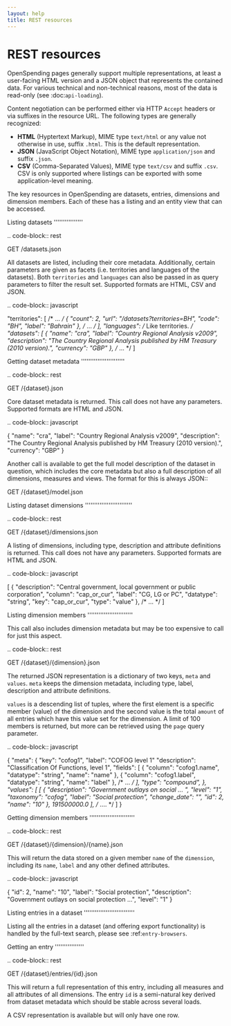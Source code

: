 ```yaml
---
layout: help
title: REST resources
---
```


REST resources
==============

OpenSpending pages generally support multiple representations, at least 
a user-facing HTML version and a JSON object that represents the contained
data. For various technical and non-technical reasons, most of the data is 
read-only (see :doc:`api-loading`).

Content negotiation can be performed either via HTTP ``Accept`` headers or 
via suffixes in the resource URL. The following types are generally 
recognized:

* **HTML** (Hyptertext Markup), MIME type ``text/html`` or any value not 
  otherwise in use, suffix ``.html``. This is the default representation.
* **JSON** (JavaScript Object Notation), MIME type ``application/json`` and
  suffix ``.json``.
* **CSV** (Comma-Separated Values), MIME type ``text/csv`` and suffix 
  ``.csv``. CSV is only supported where listings can be exported with some
  application-level meaning.

The key resources in OpenSpending are datasets, entries, dimensions and 
dimension members. Each of these has a listing and an entity view that can
be accessed.

Listing datasets
''''''''''''''''

.. code-block:: rest

  GET /datasets.json

All datasets are listed, including their core metadata. Additionally, certain 
parameters are given as facets (i.e. territories and languages of the
datasets). Both ``territories`` and ``languages`` can also be passed in as 
query parameters to filter the result set. Supported formats are HTML, CSV and JSON.

.. code-block:: javascript

  
  "territories": [
    /* ... */
    {
      "count": 2,
      "url": "/datasets?territories=BH",
      "code": "BH",
      "label": "Bahrain"
    },
    /* ... */
  ],
  "languages": /* Like territories. */
  "datasets": [
    {
      "name": "cra",
      "label": "Country Regional Analysis v2009",
      "description": "The Country Regional Analysis published by HM Treasury (2010 version).",
      "currency": "GBP"
    },
    /* ... */
  ]


Getting dataset metadata
''''''''''''''''''''''''

.. code-block:: rest

  GET /{dataset}.json

Core dataset metadata is returned. This call does not have any 
parameters. Supported formats are HTML and JSON.

.. code-block:: javascript

  {
    "name": "cra",
    "label": "Country Regional Analysis v2009",
    "description": "The Country Regional Analysis published by HM Treasury (2010 version).",
    "currency": "GBP"
  }

Another call is available to get the full model description of 
the dataset in question, which includes the core metadata but also
a full description of all dimensions, measures and views. The
format for this is always JSON::

  GET /{dataset}/model.json

Listing dataset dimensions
''''''''''''''''''''''''''

.. code-block:: rest

  GET /{dataset}/dimensions.json

A listing of dimensions, including type, description and attribute
definitions is returned. This call does not have any parameters. 
Supported formats are HTML and JSON.

.. code-block:: javascript

  [
    {
      "description": "Central government, local government or public corporation", 
      "column": "cap_or_cur", 
      "label": "CG, LG or PC", 
      "datatype": "string", 
      "key": "cap_or_cur", 
      "type": "value"
    },
    /* ... */
  ]

Listing dimension members
'''''''''''''''''''''''''

This call also includes dimension metadata but may be too expensive
to call for just this aspect.

.. code-block:: rest

  GET /{dataset}/{dimension}.json

The returned JSON representation is a dictionary of two keys, ``meta``
and ``values``. ``meta`` keeps the dimension metadata, including type, 
label, description and attribute definitions. 

``values`` is a descending list of tuples, where the first element is 
a specific member (value) of the dimension and the second value is the 
total ``amount`` of all entries which have this value set for the 
dimension. A limit of 100 members is returned, but more can be retrieved 
using the ``page`` query parameter.

.. code-block:: javascript

  {
    "meta": {
      "key": "cofog1", 
      "label": "COFOG level 1"
      "description": "Classification Of Functions, level 1", 
      "fields": [
        {
          "column": "cofog1.name", 
          "datatype": "string", 
          "name": "name"
        }, 
        {
          "column": "cofog1.label", 
          "datatype": "string", 
          "name": "label"
        }, 
        /* ... */
      ], 
      "type": "compound", 
    }, 
    "values": [
      [
        {
          "description": "Government outlays on social ... ",
          "level": "1", 
          "taxonomy": "cofog", 
          "label": "Social protection", 
          "change_date": "", 
          "id": 2, 
          "name": "10"
        }, 
        191500000.0
      ],
      /* .... */
    ]
  }


Getting dimension members
'''''''''''''''''''''''''

.. code-block:: rest

  GET /{dataset}/{dimension}/{name}.json

This will return the data stored on a given member ``name`` of the 
``dimension``, including its ``name``, ``label`` and any other
defined attributes. 

.. code-block:: javascript

  {
    "id": 2, 
    "name": "10",
    "label": "Social protection", 
    "description": "Government outlays on social protection ...",
    "level": "1"
  }


Listing entries in a dataset
''''''''''''''''''''''''''''

Listing all the entries in a dataset (and offering export functionality)
is handled by the full-text search, please see :ref:`entry-browsers`.


Getting an entry
''''''''''''''''

.. code-block:: rest

  GET /{dataset}/entries/{id}.json

This will return a full representation of this entry, including all 
measures and all attributes of all dimensions. The entry ``id`` is a 
semi-natural key derived from dataset metadata which should be stable 
across several loads.

A CSV representation is available but will only have one row.
